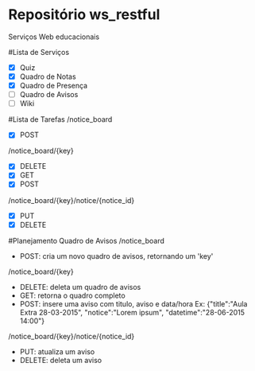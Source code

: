 Repositório ws_restful
=============
Serviços Web educacionais

#Lista de Serviços
- [x] Quiz
- [x] Quadro de Notas
- [x] Quadro de Presença
- [ ] Quadro de Avisos
- [ ] Wiki

#Lista de Tarefas
/notice_board
- [x] POST

/notice_board/{key}
- [x] DELETE
- [x] GET
- [x] POST

/notice_board/{key}/notice/{notice_id}
- [x] PUT
- [x] DELETE

#Planejamento Quadro de Avisos
/notice_board
- POST: cria um novo quadro de avisos, retornando um 'key'

/notice_board/{key}
- DELETE: deleta um quadro de avisos
- GET: retorna o quadro completo
- POST: insere uma aviso com titulo, aviso e data/hora
Ex: {"title":"Aula Extra 28-03-2015", "notice":"Lorem ipsum", "datetime":"28-06-2015 14:00"}

/notice_board/{key}/notice/{notice_id}
- PUT: atualiza um aviso
- DELETE: deleta um aviso